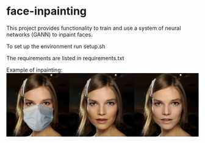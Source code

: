 # face-inpainting

This project provides functionality to train and use a system of neural networks (GANN) to inpaint faces.

To set up the environment run setup.sh

The requirements are listed in requirements.txt

Example of inpainting:
![alt text](fig/example.png "Example")




